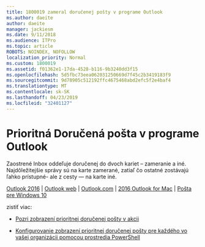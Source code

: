 ```yaml
---
title: 1800019 zameral doručenej pošty v programe Outlook
ms.author: daeite
author: daeite
manager: jackiesm
ms.date: 9/11/2018
ms.audience: ITPro
ms.topic: article
ROBOTS: NOINDEX, NOFOLLOW
localization_priority: Normal
ms.custom: 1800019
ms.assetid: f01362e1-17da-4528-b116-9b3240dd3f15
ms.openlocfilehash: 5d5fbc73eea062031250669d7f45c2b3419183f9
ms.sourcegitcommit: 9d78905c512192ffc4675468abd2efc5f2e4baf4
ms.translationtype: MT
ms.contentlocale: sk-SK
ms.lasthandoff: 04/23/2019
ms.locfileid: "32401127"
---
```

# <a name="focused-inbox-in-outlook"></a>Prioritná Doručená pošta v programe Outlook

Zaostrené Inbox oddeľuje doručenej do dvoch kariet – zameranie a iné. Najdôležitejšie správy sú na karte zamerané, zatiaľ čo ostatné zostávajú ľahko prístupné- ale z cesty — na karte iné.
  
[Outlook 2016](https://go.microsoft.com/fwlink/p/?linkid=2002112&amp;clcid=0x409) | [Outlook web](https://go.microsoft.com/fwlink/p/?linkid=2002113&amp;clcid=0x409) | [Outlook.com](https://go.microsoft.com/fwlink/p/?linkid=2002012&amp;clcid=0x409) | [2016 Outlook for Mac](https://go.microsoft.com/fwlink/p/?linkid=2002013&amp;clcid=0x409) | [Pošta pre Windows 10](https://go.microsoft.com/fwlink/p/?linkid=2001919&amp;clcid=0x409)
  
zistiť viac:
  
- [Pozri zobrazení prioritnej doručenej pošty v akcii](https://go.microsoft.com/fwlink/p/?linkid=2002212&amp;clcid=0x409)
    
- [Konfigurovanie zobrazení prioritnej doručenej pošty pre každého vo vašej organizácii pomocou prostredia PowerShell](https://go.microsoft.com/fwlink/p/?linkid=2002308&amp;clcid=0x409)
    

